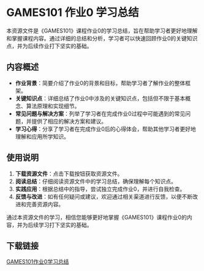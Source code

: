 # GAMES101 作业0 学习总结

本资源文件是《GAMES101》课程作业0的学习总结，旨在帮助学习者更好地理解和掌握课程内容。通过详细的总结和分析，学习者可以快速回顾作业0的关键知识点，并为后续作业打下坚实的基础。

## 内容概述

- **作业背景**：简要介绍了作业0的背景和目标，帮助学习者了解作业的整体框架。
- **关键知识点**：详细总结了作业0中涉及的关键知识点，包括但不限于基本概念、算法原理和实现细节。
- **常见问题与解决方案**：列举了学习者在完成作业0过程中可能遇到的常见问题，并提供了相应的解决方案和建议。
- **学习心得**：分享了学习者在完成作业0后的心得体会，帮助其他学习者更好地理解和应用所学知识。

## 使用说明

1. **下载资源文件**：点击下载按钮获取资源文件。
2. **阅读总结**：仔细阅读资源文件中的学习总结，确保理解每个知识点。
3. **实践应用**：根据总结中的指导，尝试独立完成作业0，并进行自我检查。
4. **反馈与改进**：如有任何疑问或建议，欢迎通过相关渠道进行反馈，以便不断改进和完善资源内容。

通过本资源文件的学习，相信您能够更好地掌握《GAMES101》课程作业0的内容，并为后续学习打下坚实的基础。

## 下载链接

[GAMES101作业0学习总结](https://pan.quark.cn/s/c427463ba485)